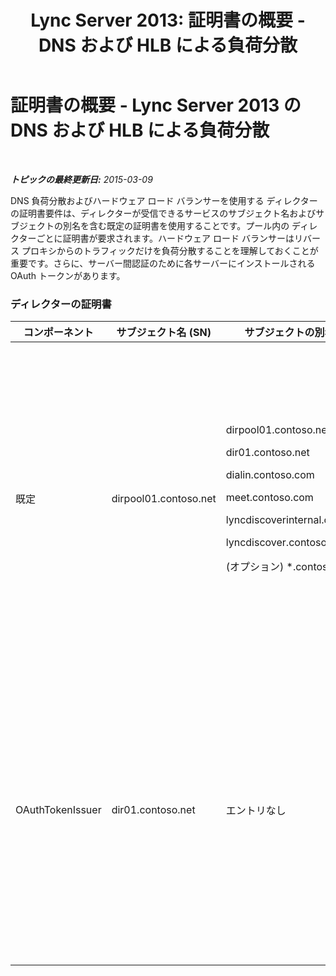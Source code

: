 ﻿---
title: 'Lync Server 2013: 証明書の概要 - DNS および HLB による負荷分散'
TOCTitle: 証明書の概要 - DNS および HLB による負荷分散
ms:assetid: 8318a1a4-b423-47b7-95e6-9541adfad391
ms:mtpsurl: https://technet.microsoft.com/ja-jp/library/JJ205047(v=OCS.15)
ms:contentKeyID: 48272734
ms.date: 05/19/2016
mtps_version: v=OCS.15
ms.translationtype: HT
---

# 証明書の概要 - Lync Server 2013 の DNS および HLB による負荷分散

 

_**トピックの最終更新日:** 2015-03-09_

DNS 負荷分散およびハードウェア ロード バランサーを使用する ディレクターの証明書要件は、ディレクターが受信できるサービスのサブジェクト名およびサブジェクトの別名を含む既定の証明書を使用することです。プール内の ディレクターごとに証明書が要求されます。ハードウェア ロード バランサーはリバース プロキシからのトラフィックだけを負荷分散することを理解しておくことが重要です。さらに、サーバー間認証のために各サーバーにインストールされる OAuth トークンがあります。

### ディレクターの証明書

<table>
<colgroup>
<col style="width: 25%" />
<col style="width: 25%" />
<col style="width: 25%" />
<col style="width: 25%" />
</colgroup>
<thead>
<tr class="header">
<th>コンポーネント</th>
<th>サブジェクト名 (SN)</th>
<th>サブジェクトの別名 (SAN)</th>
<th>コメント</th>
</tr>
</thead>
<tbody>
<tr class="odd">
<td><p>既定</p></td>
<td><p>dirpool01.contoso.net</p></td>
<td><p>dirpool01.contoso.net</p>
<p>dir01.contoso.net</p>
<p>dialin.contoso.com</p>
<p>meet.contoso.com</p>
<p>lyncdiscoverinternal.contoso.com</p>
<p>lyncdiscover.contoso.com</p>
<p>(オプション) *.contoso.com</p></td>
<td><p>ディレクターの証明書は、内部管理の証明機関 (CA) またはパブリック CA のどちらかから要求できます。</p>
<p>ディレクターは、境界内のリバース プロキシまたは エッジ サーバーからの要求に応答します。内部クライアントは ディレクターを使用しません。</p>
<p>または、簡易 URL のワイルドカード エントリ</p></td>
</tr>
<tr class="even">
<td><p>OAuthTokenIssuer</p></td>
<td><p>dir01.contoso.net</p></td>
<td><p>エントリなし</p></td>
<td><div class="alert">

> [!IMPORTANT]
> 最小のキー長は 1024 ビットですが、最小の推奨キー長は 2048 ビットであるという警告が表示される場合があります。


</div>
<p>OAuthTokenIssuer 証明書は、大規模環境内のサーバーを認証するための専用の証明書で、内部 CA またはパブリック CA から要求できます。この証明書は必須です。</p></td>
</tr>
</tbody>
</table>

